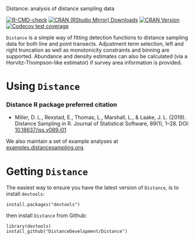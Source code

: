Distance: analysis of distance sampling data

[![R-CMD-check](https://github.com/DistanceDevelopment/Distance/actions/workflows/check-standard.yaml/badge.svg)](https://github.com/DistanceDevelopment/Distance/actions/workflows/check-standard.yaml)
[![CRAN (RStudio Mirror) Downloads](http://cranlogs.r-pkg.org/badges/Distance)](https://www.r-pkg.org/pkg/Distance)
[![CRAN Version](http://www.r-pkg.org/badges/version/Distance)](https://www.r-pkg.org/pkg/Distance)
 [![Codecov test coverage](https://codecov.io/gh/DistanceDevelopment/Distance/branch/master/graph/badge.svg)](https://app.codecov.io/gh/DistanceDevelopment/Distance?branch=master)

`Distance` is a simple way of fitting detection functions to distance sampling data for both line and point transects. Adjustment term selection, left and right truncation as well as monotonicity constraints and binning are supported. Abundance and density estimates can also be calculated (via a Horvitz-Thompson-like estimator) if survey area information is provided.

# Using `Distance`

### Distance **R** package preferred citation
- Miller, D. L., Rexstad, E., Thomas, L., Marshall, L., & Laake, J. L. (2019). Distance Sampling in R. Journal of Statistical Software, 89(1), 1–28. DOI: [10.18637/jss.v089.i01](https://doi.org/10.18637/jss.v089.i01)

We also maintain a set of example analyses at [examples.distancesampling.org](http://examples.distancesampling.org).

# Getting `Distance`

The easiest way to ensure you have the latest version of `Distance`, is to install `devtools`:

```{r}
install.packages("devtools")
```

then install `Distance` from Github:

```{r}
library(devtools)
install_github("DistanceDevelopment/Distance")
```